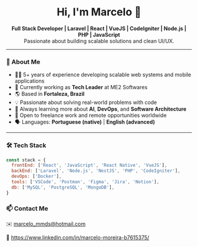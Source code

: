 <h1 align="center">Hi, I'm Marcelo 👋</h1>

<p align="center">
  <strong>Full Stack Developer | Laravel | React | VueJS | CodeIgniter | Node.js | PHP | JavaScript</strong><br>
  Passionate about building scalable solutions and clean UI/UX.
</p>

---

### 🚀 About Me

- 👨‍💻 5+ years of experience developing scalable web systems and mobile applications
- 🔭 Currently working as **Tech Leader** at ME2 Softwares
- 🌎 Based in **Fortaleza, Brazil**
- 💡 Passionate about solving real-world problems with code
- 🧠 Always learning more about **AI**, **DevOps**, and **Software Architecture**
- 🤝 Open to freelance work and remote opportunities worldwide
- 🗣️ Languages: **Portuguese (native)** | **English (advanced)**

---

### 🛠️ Tech Stack

```js
const stack = {
  frontEnd: ['React', 'JavaScript', 'React Native', 'VueJS'],
  backEnd: ['Laravel', 'Node.js', 'NestJS', 'PHP', 'CodeIgniter'],
  devOps: ['Docker'],
  tools: ['VSCode', 'Postman', 'Figma', 'Jira', 'Notion'],
  db: ['MySQL', 'PostgreSQL', 'MongoDB'],
}

```
### 📫 Contact Me
✉️ marcelo_mmds@hotmail.com

💼 https://www.linkedin.com/in/marcelo-moreira-b7615375/
